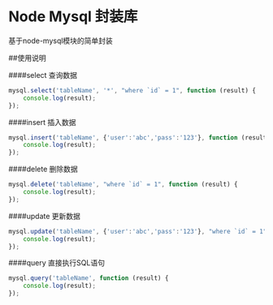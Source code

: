 # Node Mysql 封装库
基于node-mysql模块的简单封装

##使用说明

####select 查询数据
```javascript
mysql.select('tableName', '*', "where `id` = 1", function (result) {
	console.log(result);
});
```

####insert 插入数据
```javascript
mysql.insert('tableName', {'user':'abc','pass':'123'}, function (result) {
	console.log(result);
});
```

####delete 删除数据
```javascript
mysql.delete('tableName', "where `id` = 1", function (result) {
	console.log(result);
});
```

####update 更新数据
```javascript
mysql.update('tableName', {'user':'abc','pass':'123'}, "where `id` = 1", function (result) {
	console.log(result);
});
```

####query 直接执行SQL语句
```javascript
mysql.query('tableName', function (result) {
	console.log(result);
});
```